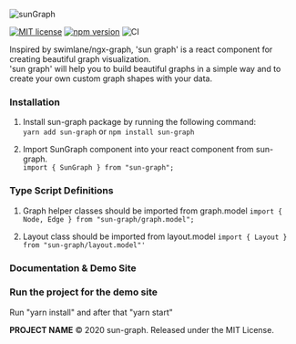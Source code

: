 ![sunGraph](https://user-images.githubusercontent.com/33118325/80518993-f3183500-898f-11ea-895e-129903b66b9e.jpg)

[![MIT license](http://img.shields.io/badge/license-MIT-brightgreen.svg)](http://opensource.org/licenses/MIT)
[![npm version](http://img.shields.io/npm/v/sun-graph.svg?style=flat)](https://www.npmjs.com/package/sun-graph "View this project on npm")
![CI](https://github.com/assafsun/sun-graph/workflows/CI/badge.svg?branch=master) 

Inspired by swimlane/ngx-graph, 'sun graph' is a react component for creating beautiful graph visualization.<br>
'sun graph' will help you to build beautiful graphs in a simple way and to create your own custom graph shapes with your data.

### Installation

1. Install sun-graph package by running the following command: <br>
```yarn add sun-graph``` or ```npm install sun-graph```

2. Import SunGraph component into your react component from sun-graph.<br>
```import { SunGraph } from "sun-graph";```

### Type Script Definitions

1. Graph helper classes should be imported from graph.model
```import { Node, Edge } from "sun-graph/graph.model";```

2. Layout class should be imported from layout.model
```import { Layout } from "sun-graph/layout.model"'```

### Documentation & Demo Site

### Run the project for the demo site
Run "yarn install" and after that "yarn start"

**PROJECT NAME** © 2020 sun-graph. Released under the MIT License.<br>
